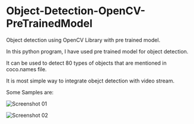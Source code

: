 # Object-Detection-OpenCV-PreTrainedModel

Object detection using OpenCV Library with pre trained model.

In this python program, I have used pre trained model for object detection. 

It can be used to detect 80 types of objects that are mentioned in coco.names file. 

It is most simple way to integrate obejct detection with video stream.

Some Samples are: 

![Screenshot 01](https://github.com/Anksss3d/Object-Detection-OpenCV-PreTrainedModel/blob/main/ScreenShot1.png?raw=true)


![Screenshot 02](https://github.com/Anksss3d/Object-Detection-OpenCV-PreTrainedModel/blob/main/ScreenShot2.png?raw=true)
